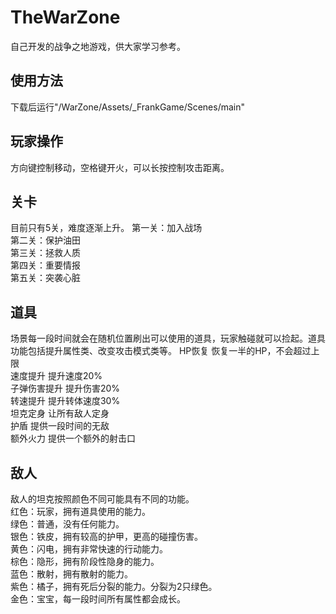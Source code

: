 # TheWarZone
自己开发的战争之地游戏，供大家学习参考。
## 使用方法
下载后运行"/WarZone/Assets/_FrankGame/Scenes/main"
## 玩家操作
方向键控制移动，空格键开火，可以长按控制攻击距离。
## 关卡
目前只有5关，难度逐渐上升。 
第一关：加入战场  
第二关：保护油田  
第三关：拯救人质  
第四关：重要情报  
第五关：突袭心脏  

## 道具
场景每一段时间就会在随机位置刷出可以使用的道具，玩家触碰就可以捡起。道具功能包括提升属性类、改变攻击模式类等。
HP恢复
	恢复一半的HP，不会超过上限  
速度提升
	提升速度20%  
子弹伤害提升
	提升伤害20%  
转速提升
	提升转体速度30%  
坦克定身
	让所有敌人定身  
护盾
	提供一段时间的无敌  
额外火力
	提供一个额外的射击口  

## 敌人
敌人的坦克按照颜色不同可能具有不同的功能。  
红色：玩家，拥有道具使用的能力。  
绿色：普通，没有任何能力。  
银色：铁皮，拥有较高的护甲，更高的碰撞伤害。  
黄色：闪电，拥有非常快速的行动能力。  
棕色：隐形，拥有阶段性隐身的能力。  
蓝色：散射，拥有散射的能力。  
紫色：橘子，拥有死后分裂的能力。分裂为2只绿色。  
金色：宝宝，每一段时间所有属性都会成长。  

